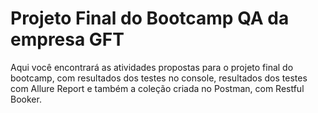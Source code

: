 # Projeto Final do Bootcamp QA da empresa GFT

Aqui você encontrará as atividades propostas para o projeto final do bootcamp, com resultados dos testes no console, resultados dos testes com Allure Report e também a coleção criada no Postman, com Restful Booker.
